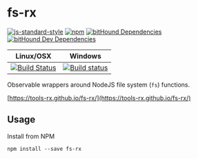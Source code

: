 # fs-rx

[![js-standard-style](https://img.shields.io/badge/code%20style-standard-brightgreen.svg)](http://standardjs.com)
[![npm](https://img.shields.io/npm/v/fs-rx.svg?maxAge=2592000)](https://www.npmjs.com/package/fs-rx)
[![bitHound Dependencies](https://www.bithound.io/github/tools-rx/fs-rx/badges/dependencies.svg)](https://www.bithound.io/github/tools-rx/fs-rx/master/dependencies/npm)
[![bitHound Dev Dependencies](https://www.bithound.io/github/tools-rx/fs-rx/badges/devDependencies.svg)](https://www.bithound.io/github/tools-rx/fs-rx/master/dependencies/npm)

| Linux/OSX | Windows |
| --- | --- |
| [![Build Status](https://travis-ci.org/tools-rx/fs-rx.svg?branch=master)](https://travis-ci.org/tools-rx/fs-rx) | [![Build status](https://ci.appveyor.com/api/projects/status/58952378p465f1wi?svg=true)](https://ci.appveyor.com/project/dfbaskin/fs-rx) |

Observable wrappers around NodeJS file system (`fs`) functions.

[https://tools-rx.github.io/fs-rx/](https://tools-rx.github.io/fs-rx/)

## Usage

Install from NPM

```
npm install --save fs-rx
```
